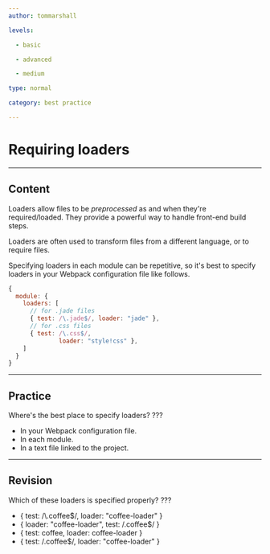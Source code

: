 ```yaml
---
author: tommarshall

levels:

  - basic

  - advanced

  - medium

type: normal

category: best practice

---
```


# Requiring loaders

---

## Content

Loaders allow files to be _preprocessed_ as and when they're required/loaded. They provide a powerful way to handle front-end build steps.

Loaders are often used to transform files from a different language, or to require files.

Specifying loaders in each module can be repetitive, so it's best to specify loaders in your Webpack configuration file like follows.

```javaScript
{
  module: {
    loaders: [
      // for .jade files
      { test: /\.jade$/, loader: "jade" },
      // for .css files
      { test: /\.css$/,
              loader: "style!css" },
    ]
  }
}
```

---

## Practice

Where's the best place to specify loaders? ???

- In your Webpack configuration file.
- In each module.
- In a text file linked to the project.

---

## Revision

Which of these loaders is specified properly? ???

- { test: /\\.coffee$/, loader: "coffee-loader" }
- { loader: "coffee-loader", test: /\.coffee$/ }
- { test: coffee, loader: coffee-loader }
- { test: /.coffee$/, loader: "coffee-loader" }
